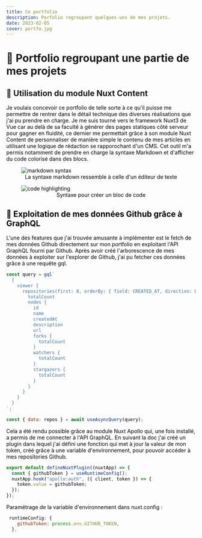 ```yaml
---
title: Ce portfolio
description: Porfolio regroupant quelques-uns de mes projets.
date: 2023-02-05
cover: portfo.jpg
---
```


# 📌 Portfolio regroupant une partie de mes projets

## 📜 Utilisation du module Nuxt Content

<font color="black">Je voulais concevoir ce portfolio de telle sorte à ce qu'il puisse me permettre de rentrer dans le détail technique des diverses réalisations que j'ai pu prendre en charge. Je me suis tourné vers le framework Nuxt3 de Vue car au delà de sa faculté à générer des pages statiques côté serveur pour gagner en fluidité, ce dernier me permettait grâce à son module Nuxt Content de personnaliser de manière simple le contenu de mes articles en utilisant une logique de rédaction se rapporochant d'un CMS. Cet outil m'a permis notamment de prendre en charge la syntaxe Markdown et d'afficher du code colorisé dans des blocs.

<figure><img style="display: block; margin-left: auto; margin-right: auto" src="/images/projets/markd.jpg" alt="markdown syntax"></img><figcaption><center><font color="black">La syntaxe markdown ressemble à celle d'un éditeur de texte</center></figcaption></figure>

<figure><img style="display: block; margin-left: auto; margin-right: auto" src="/images/projets/c-highlight.jpg" alt="code highlighting"></img><figcaption><center><font color="black">Syntaxe pour créer un bloc de code</center></figcaption></figure>

## 📐 Exploitation de mes données Github grâce à GraphQL

L'une des features que j'ai trouvée amusante à implémenter est le fetch de mes données Github directement sur mon portfolio en exploitant l'API GraphQL fourni par Github. Après avoir créé l'arborescence de mes données à exploiter sur l'explorer de Github, j'ai pu fetcher ces données grâce à une requête gql.

```js
const query = gql`
  {
    viewer {
      repositories(first: 8, orderBy: { field: CREATED_AT, direction: DESC }) {
        totalCount
        nodes {
          id
          name
          createdAt
          description
          url
          forks {
            totalCount
          }
          watchers {
            totalCount
          }
          stargazers {
            totalCount
          }
        }
      }
    }
  }
`;

const { data: repos } = await useAsyncQuery(query);
```

Cela a été rendu possible grâce au module Nuxt Apollo qui, une fois installé, a permis de me connecter à l'API GraphQL. En suivant la doc j'ai créé un plugin dans lequel j'ai défini une fonction qui met à jour la valeur de mon token, créé grâce à une variable d'environnement, pour pouvoir accéder à mes repositories Github.

```js
export default defineNuxtPlugin((nuxtApp) => {
  const { githubToken } = useRuntimeConfig();
  nuxtApp.hook("apollo:auth", ({ client, token }) => {
    token.value = githubToken;
  });
});
```

Paramétrage de la variable d'environnement dans nuxt.config :

```js
 runtimeConfig: {
    githubToken: process.env.GITHUB_TOKEN,
  },
```
